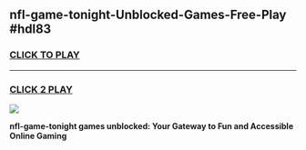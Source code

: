 
## nfl-game-tonight-Unblocked-Games-Free-Play #hdl83
<h3>
<a href="https://us.freeplayer.one?title=nfl-game-tonight&ref=9M">CLICK TO PLAY</a></h3>
<hr>

<h3>
<a href="https://us.freeplayer.one?title=nfl-game-tonight&ref=9M">CLICK 2 PLAY</a>
  
</h3>

<a href="https://us.freeplayer.one?title=nfl-game-tonight&ref=9M"><img src="https://clearcache.store/games.png"></a>


**nfl-game-tonight games unblocked: Your Gateway to Fun and Accessible Online Gaming**
